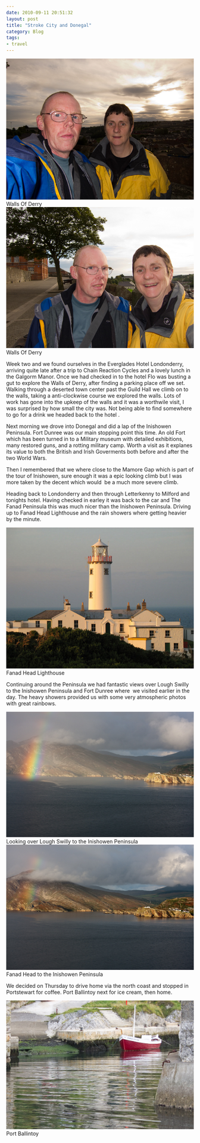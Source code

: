 ```yaml
---
date: 2010-09-11 20:51:32
layout: post
title: "Stroke City and Donegal"
category: Blog
tags:
- travel
---
```


<img src="/images/2010/img_0191.jpg">
Walls Of Derry

<img src="/images/2010/img_0192.jpg">
Walls Of Derry

Week two and we found ourselves in the Everglades Hotel Londonderry, arriving quite late after a trip to Chain Reaction Cycles and a lovely lunch in the Galgorm Manor. Once we had checked in to the hotel Flo was busting a gut to explore the Walls of Derry, after finding a parking place off we set. Walking through a deserted town center past the Guild Hall we climb on to the walls, taking a anti-clockwise course we explored the walls. Lots of work has gone into the upkeep of the walls and it was a worthwile visit, I was surprised by how small the city was. Not being able to find somewhere to go for a drink we headed back to the hotel .

Next morning we drove into Donegal and did a lap of the Inishowen Peninsula. Fort Dunree was our main stopping point this time. An old Fort which has been turned in to a Military museum with detailed exhibitions, many restored guns, and a rotting military camp. Worth a visit as it explanes its value to both the British and Irish Goverments both before and after the two World Wars.

Then I remembered that we where close to the Mamore Gap which is part of the tour of Inishowen, sure enough it was a epic looking climb but I was more taken by the decent which would  be a much more severe climb.

Heading back to Londonderry and then through Letterkenny to Milford and tonights hotel. Having checked in earley it was back to the car and The Fanad Peninsula this was much nicer than the Inishowen Peninsula. Driving up to Fanad Head Lighthouse and the rain showers where getting heavier by the minute.

<img src="/images/2010/3588770.jpg">
Fanad Head Lighthouse

Continuing around the Peninsula we had fantastic views over Lough Swilly to the Inishowen Peninsula and Fort Dunree where  we visited earlier in the day. The heavy showers provided us with some very atmospheric photos with great rainbows.

<img src="/images/2010/40d_4639.jpg">
Looking over Lough Swilly to the Inishowen Peninsula

<img src="/images/2010/40d_4642.jpg">
Fanad Head to the Inishowen Peninsula

We decided on Thursday to drive home via the north coast and stopped in Portstewart for coffee. Port Ballintoy next for ice cream, then home.

<img src="/images/2010/img_0235.jpg">
Port Ballintoy
